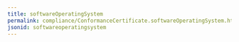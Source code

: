 ```yaml
---
title: softwareOperatingSystem
permalink: compliance/ConformanceCertificate.softwareOperatingSystem.html
jsonid: softwareoperatingsystem
---
```

